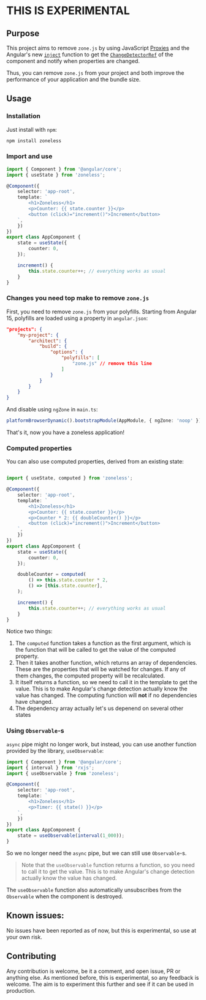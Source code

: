 # **THIS IS EXPERIMENTAL**

## Purpose

This project aims to remove `zone.js` by using JavaScript [Proxies](https://developer.mozilla.org/en-US/docs/Web/JavaScript/Reference/Global_Objects/Proxy) and the Angular's new [`inject`](https://angular.io/api/core/inject) function to get the [`ChangeDetectorRef`](https://angular.io/api/core/ChangeDetectorRef) of the component and notify when properties are changed.

Thus, you can remove `zone.js` from your project and both improve the performance of your application and the bundle size.

## Usage

### Installation

Just install with `npm`:

```bash
npm install zoneless
```

### Import and use

```typescript
import { Component } from '@angular/core';
import { useState } from 'zoneless';

@Component({
    selector: 'app-root',
    template: `
        <h1>Zoneless</h1>
        <p>Counter: {{ state.counter }}</p>
        <button (click)="increment()">Increment</button>
    `,
    })
})
export class AppComponent {
    state = useState({
        counter: 0,
    });

    increment() {
        this.state.counter++; // everything works as usual
    }
}
```

### Changes you need top make to remove `zone.js`

First, you need to remove `zone.js` from your polyfills. Starting from Angular 15, polyfills are loaded using a property in `angular.json`:

```json
"projects": {
    "my-project": {
        "architect": {
            "build": {
                "options": {
                    "polyfills": [
                        "zone.js" // remove this line
                    ]
                }
            }
        }
    }
}
```

And disable using `ngZone` in `main.ts`:

```typescript
platformBrowserDynamic().bootstrapModule(AppModule, { ngZone: 'noop' })
```

That's it, now you have a zoneless application!

### Computed properties

You can also use computed properties, derived from an existing state:

```typescript

import { useState, computed } from 'zoneless';

@Component({
    selector: 'app-root',
    template: `
        <h1>Zoneless</h1>
        <p>Counter: {{ state.counter }}</p>
        <p>Counter * 2: {{ doubleCounter() }}</p>
        <button (click)="increment()">Increment</button>
    `,
    })
})
export class AppComponent {
    state = useState({
        counter: 0,
    });

    doubleCounter = computed(
        () => this.state.counter * 2,
        () => [this.state.counter],
    );

    increment() {
        this.state.counter++; // everything works as usual
    }
}
```

Notice two things: 

1. The `computed` function takes a function as the first argument, which is the function that will be called to get the value of the computed property.
2. Then it takes another function, which returns an array of dependencies. These are the properties that will be watched for changes. If any of them changes, the computed property will be recalculated.
3. It itself returns a function, so we need to call it in the template to get the value. This is to make Angular's change detection actually know the value has changed. The computing function will **not** if no dependencies have changed.
4. The dependency array actually let's us depenend on several other states

### Using `Observable`-s

`async` pipe might no longer work, but instead, you can use another function provided by the library, `useObservable`:

```typescript
import { Component } from '@angular/core';
import { interval } from 'rxjs';
import { useObservable } from 'zoneless';

@Component({
    selector: 'app-root',
    template: `
        <h1>Zoneless</h1>
        <p>Timer: {{ state() }}</p>
    `,
    })
})
export class AppComponent {
    state = useObservable(interval(1_000));
}
```

So we no longer need the `async` pipe, but we can still use `Observable`-s.

> Note that the `useObservable` function returns a function, so you need to call it to get the value. This is to make Angular's change detection actually know the value has changed.

The `useObservable` function also automatically unsubscribes from the `Observable` when the component is destroyed.

## Known issues:

No issues have been reported as of now, but this is experimental, so use at your own risk.

## Contributing

Any contribution is welcome, be it a comment, and open issue, PR or anything else. As mentioned before, this is experimental, so any feedback is welcome. The aim is to experiment this further and see if it can be used in production.
